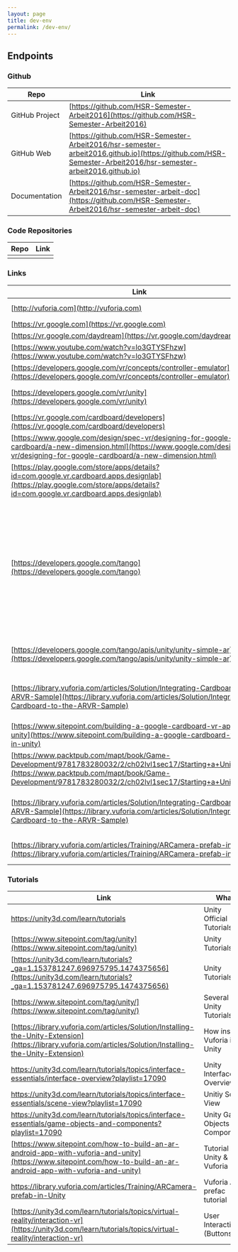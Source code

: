 ```yaml
---
layout: page
title: dev-env
permalink: /dev-env/
---
```

## Endpoints

### Github

| Repo           | Link                                     |
| -------------- | ---------------------------------------- |
| GitHub Project | [https://github.com/HSR-Semester-Arbeit2016](https://github.com/HSR-Semester-Arbeit2016) |
| GitHub Web     | [https://github.com/HSR-Semester-Arbeit2016/hsr-semester-arbeit2016.github.io](https://github.com/HSR-Semester-Arbeit2016/hsr-semester-arbeit2016.github.io) |
| Documentation  | [https://github.com/HSR-Semester-Arbeit2016/hsr-semester-arbeit-doc](https://github.com/HSR-Semester-Arbeit2016/hsr-semester-arbeit-doc) |

### Code Repositories

| Repo | Link |
| ---- | ---- |
|      |      |

### Links

| Link                                     | What                                     |
| ---------------------------------------- | ---------------------------------------- |
| [http://vuforia.com](http://vuforia.com) | AR platform                              |
| [https://vr.google.com](https://vr.google.com) | Google VR                                |
| [https://vr.google.com/daydream](https://vr.google.com/daydream) | Daydream                                 |
| [https://www.youtube.com/watch?v=lo3GTYSFhzw](https://www.youtube.com/watch?v=lo3GTYSFhzw) | Daydream Video                           |
| [https://developers.google.com/vr/concepts/controller-emulator](https://developers.google.com/vr/concepts/controller-emulator) | Daydream Emulator                        |
| [https://developers.google.com/vr/unity](https://developers.google.com/vr/unity) | Google VR SDK for Unity                  |
| [https://vr.google.com/cardboard/developers](https://vr.google.com/cardboard/developers) | Cardboard                                |
| [https://www.google.com/design/spec-vr/designing-for-google-cardboard/a-new-dimension.html](https://www.google.com/design/spec-vr/designing-for-google-cardboard/a-new-dimension.html) | Designing for Google Cardboard           |
| [https://play.google.com/store/apps/details?id=com.google.vr.cardboard.apps.designlab](https://play.google.com/store/apps/details?id=com.google.vr.cardboard.apps.designlab) | Top Developer Cardboard Design Lab       |
| [https://developers.google.com/tango](https://developers.google.com/tango) | Tango is a platform that uses computer vision to give devices the ability to understand their position relative to the world around them. |
| [https://developers.google.com/tango/apis/unity/unity-simple-ar](https://developers.google.com/tango/apis/unity/unity-simple-ar) | Simple Augmented Reality Unity           |
| [https://library.vuforia.com/articles/Solution/Integrating-Cardboard-to-the-ARVR-Sample](https://library.vuforia.com/articles/Solution/Integrating-Cardboard-to-the-ARVR-Sample) | Integrating Cardboard to the AR/VR Sample |
| [https://www.sitepoint.com/building-a-google-cardboard-vr-app-in-unity](https://www.sitepoint.com/building-a-google-cardboard-vr-app-in-unity) | Cardboard Unity VR App                   |
| [https://www.packtpub.com/mapt/book/Game-Development/9781783280032/2/ch02lvl1sec17/Starting+a+Unity+project](https://www.packtpub.com/mapt/book/Game-Development/9781783280032/2/ch02lvl1sec17/Starting+a+Unity+project) | Starting a Unity project                 |
| [https://library.vuforia.com/articles/Solution/Integrating-Cardboard-to-the-ARVR-Sample](https://library.vuforia.com/articles/Solution/Integrating-Cardboard-to-the-ARVR-Sample) | Integrating Cardboard to the AR/VR Sample |
| [https://library.vuforia.com/articles/Training/ARCamera-prefab-in-Unity](https://library.vuforia.com/articles/Training/ARCamera-prefab-in-Unity) | ARCamera prefab in Unity                 |

### Tutorials

| Link                                     | What                              |
| ---------------------------------------- | --------------------------------- |
| https://unity3d.com/learn/tutorials      | Unity Official Tutorials          |
| [https://www.sitepoint.com/tag/unity](https://www.sitepoint.com/tag/unity) | Unity Tutorials                   |
| [https://unity3d.com/learn/tutorials?_ga=1.153781247.696975795.1474375656](https://unity3d.com/learn/tutorials?_ga=1.153781247.696975795.1474375656) | Unity Tutorials 2                 |
| [https://www.sitepoint.com/tag/unity/](https://www.sitepoint.com/tag/unity/) | Several Unity Tutorials           |
| [https://library.vuforia.com/articles/Solution/Installing-the-Unity-Extension](https://library.vuforia.com/articles/Solution/Installing-the-Unity-Extension) | How install Vuforia in Unity      |
| https://unity3d.com/learn/tutorials/topics/interface-essentials/interface-overview?playlist=17090 | Unity Interface Overview          |
| https://unity3d.com/learn/tutorials/topics/interface-essentials/scene-view?playlist=17090 | Unitiy Scene View                 |
| https://unity3d.com/learn/tutorials/topics/interface-essentials/game-objects-and-components?playlist=17090 | Unity Game Objects and Components |
| [https://www.sitepoint.com/how-to-build-an-ar-android-app-with-vuforia-and-unity](https://www.sitepoint.com/how-to-build-an-ar-android-app-with-vuforia-and-unity) | Tutorial AR Unity & Vuforia       |
| https://library.vuforia.com/articles/Training/ARCamera-prefab-in-Unity | Vuforia AR prefac tutorial        |
| [https://unity3d.com/learn/tutorials/topics/virtual-reality/interaction-vr](https://unity3d.com/learn/tutorials/topics/virtual-reality/interaction-vr) | User Interaction (Buttons)        |
